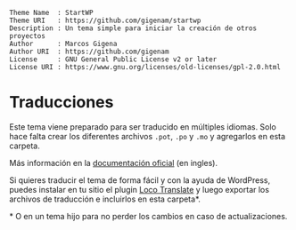 ```
Theme Name  : StartWP
Theme URI   : https://github.com/gigenam/startwp
Description : Un tema simple para iniciar la creación de otros proyectos
Author      : Marcos Gigena
Author URI  : https://github.com/gigenam
License     : GNU General Public License v2 or later
License URI : https://www.gnu.org/licenses/old-licenses/gpl-2.0.html
```

# Traducciones

Este tema viene preparado para ser traducido en múltiples idiomas. Solo hace
falta crear los diferentes archivos `.pot`, `.po` y `.mo` y agregarlos en esta
carpeta.

Más información en la [documentación oficial](https://developer.wordpress.org/apis/handbook/internationalization/localization/) (en ingles).

Si quieres traducir el tema de forma fácil y con la ayuda de WordPress, puedes
instalar en tu sitio el plugin [Loco Translate](https://wordpress.org/plugins/loco-translate/)
y luego exportar los archivos de traducción e incluirlos en esta carpeta\*.

\* O en un tema hijo para no perder los cambios en caso de actualizaciones.
